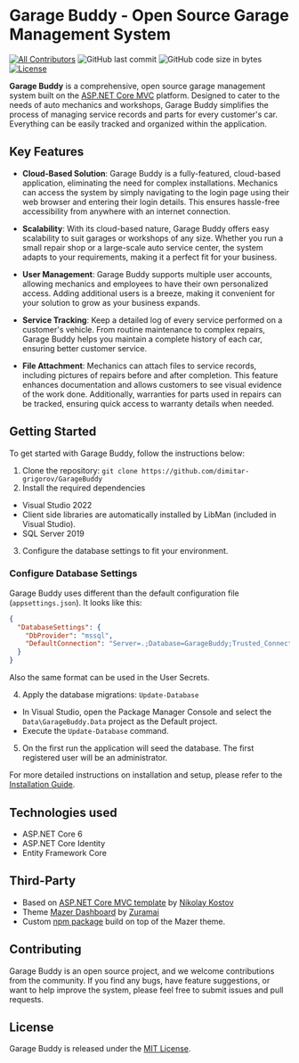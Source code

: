 # Garage Buddy - Open Source Garage Management System

[![All Contributors](https://img.shields.io/github/contributors/dimitar-grigorov/GarageBuddy)](https://github.com/dimitar-grigorov/GarageBuddy/graphs/contributors)
![GitHub last commit](https://img.shields.io/github/last-commit/dimitar-grigorov/GarageBuddy.svg)
![GitHub code size in bytes](https://img.shields.io/github/languages/code-size/dimitar-grigorov/GarageBuddy)
[![License](https://img.shields.io/github/license/dimitar-grigorov/GarageBuddy.svg)](LICENSE)

**Garage Buddy** is a comprehensive, open source garage management system built on the [ASP.NET Core MVC](https://learn.microsoft.com/en-us/aspnet/core/mvc/overview?view=aspnetcore-6.0) platform. Designed to cater to the needs of auto mechanics and workshops, Garage Buddy simplifies the process of managing service records and parts for every customer's car. Everything can be easily tracked and organized within the application.

## Key Features

- **Cloud-Based Solution**: Garage Buddy is a fully-featured, cloud-based application, eliminating the need for complex installations. Mechanics can access the system by simply navigating to the login page using their web browser and entering their login details. This ensures hassle-free accessibility from anywhere with an internet connection.

- **Scalability**: With its cloud-based nature, Garage Buddy offers easy scalability to suit garages or workshops of any size. Whether you run a small repair shop or a large-scale auto service center, the system adapts to your requirements, making it a perfect fit for your business.

- **User Management**: Garage Buddy supports multiple user accounts, allowing mechanics and employees to have their own personalized access. Adding additional users is a breeze, making it convenient for your solution to grow as your business expands.

- **Service Tracking**: Keep a detailed log of every service performed on a customer's vehicle. From routine maintenance to complex repairs, Garage Buddy helps you maintain a complete history of each car, ensuring better customer service.

- **File Attachment**: Mechanics can attach files to service records, including pictures of repairs before and after completion. This feature enhances documentation and allows customers to see visual evidence of the work done. Additionally, warranties for parts used in repairs can be tracked, ensuring quick access to warranty details when needed.

## Getting Started

To get started with Garage Buddy, follow the instructions below:

1. Clone the repository: `git clone https://github.com/dimitar-grigorov/GarageBuddy`
2. Install the required dependencies
- Visual Studio 2022
- Client side libraries are automatically installed by LibMan (included in Visual Studio).
- SQL Server 2019
3. Configure the database settings to fit your environment.

### Configure Database Settings

Garage Buddy uses different than the default configuration file (`appsettings.json`). It looks like this:

```json
{
  "DatabaseSettings": {
    "DbProvider": "mssql",
    "DefaultConnection": "Server=.;Database=GarageBuddy;Trusted_Connection=True;MultipleActiveResultSets=true"
  }
}
```
Also the same format can be used in the User Secrets.

4. Apply the database migrations: `Update-Database`
- In Visual Studio, open the Package Manager Console and select the `Data\GarageBuddy.Data` project as the Default project.
- Execute the `Update-Database` command.
5. On the first run the application will seed the database. The first registered user will be an administrator.

For more detailed instructions on installation and setup, please refer to the [Installation Guide](https://github.com/dimitar-grigorov/GarageBuddy/blob/main/docs/INSTALLATION.md).

## Technologies used
- ASP.NET Core 6
- ASP.NET Core Identity
- Entity Framework Core

## Third-Party
 - Based on [ASP.NET Core MVC template](https://github.com/NikolayIT/ASP.NET-Core-Template) by [Nikolay Kostov](https://github.com/NikolayIT)
 - Theme [Mazer Dashboard](https://github.com/zuramai/mazer) by [Zuramai](https://github.com/zuramai)
 - Custom [npm package](https://www.npmjs.com/package/@grigorov-it/mazer) build on top of the Mazer theme.
 
## Contributing

Garage Buddy is an open source project, and we welcome contributions from the community. If you find any bugs, have feature suggestions, or want to help improve the system, please feel free to submit issues and pull requests.

## License

Garage Buddy is released under the [MIT License](https://github.com/dimitar-grigorov/GarageBuddy/blob/main/LICENSE).
